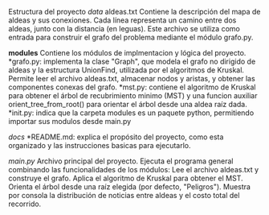 Estructura del proyecto
*data*
aldeas.txt
 Contiene la descripción del mapa de aldeas y sus conexiones.
Cada línea representa un camino entre dos aldeas, junto con la distancia (en leguas).
Este archivo se utiliza como entrada para construir el grafo del problema mediante el módulo grafo.py.

__modules__
Contiene los módulos de implmentacion y lógica del proyecto.
 *grafo.py: implementa la clase "Graph", que modela el grafo no dirigido de aldeas y la estructura UnionFind, utilizada por el algoritmos de Kruskal.
 Permite leer el archivo aldeas.txt, almacenar nodos y aristas, y obtener las componentes conexas del grafo.
 *mst.py: contiene el algoritmo de Kruskal para obtener el árbol de recubrimiento minimo (MST) y una funcion auxiliar orient_tree_from_root() para orientar el árbol desde una aldea raíz dada.
 *init.py: indica que la carpeta modules es un paquete python, permitiendo importar sus modulos desde main.py

 *docs*
 *README.md: explica el propósito del proyecto, como esta organizado y las instrucciones basicas para ejecutarlo.

 *main.py*
 Archivo principal del proyecto.
Ejecuta el programa general combinando las funcionalidades de los módulos:
Lee el archivo aldeas.txt y construye el grafo.
Aplica el algoritmo de Kruskal para obtener el MST.
Orienta el árbol desde una raíz elegida (por defecto, "Peligros").
Muestra por consola la distribución de noticias entre aldeas y el costo total del recorrido.

